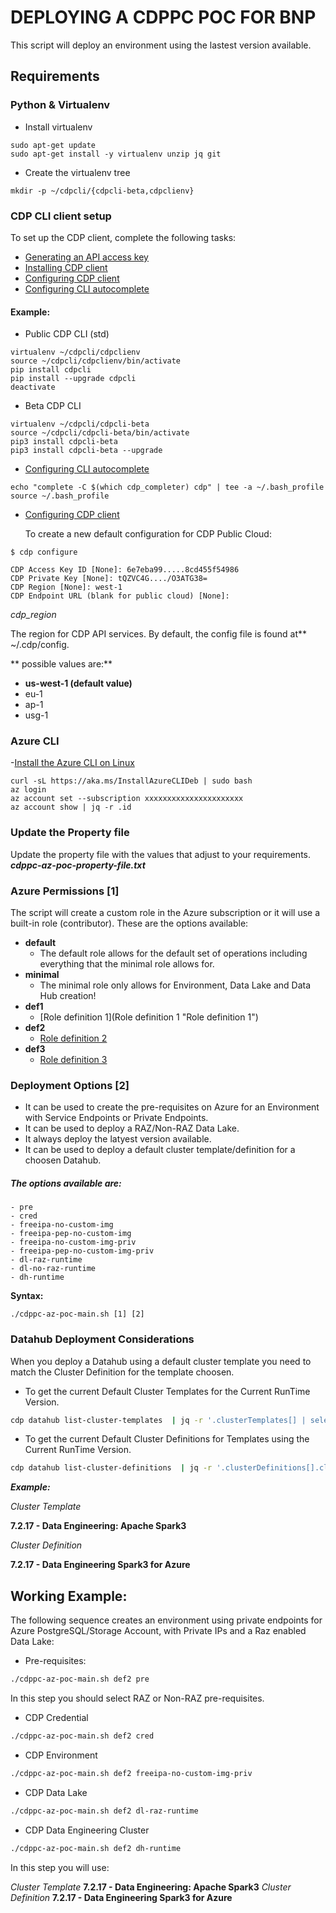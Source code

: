 # DEPLOYING A CDPPC POC FOR BNP

This script will deploy an environment using the lastest version available.

## Requirements

### Python & Virtualenv

- Install virtualenv

```
sudo apt-get update
sudo apt-get install -y virtualenv unzip jq git
```

- Create the virtualenv tree

```
mkdir -p ~/cdpcli/{cdpcli-beta,cdpclienv}
```

### CDP CLI client setup

To set up the CDP client, complete the following tasks:

- [Generating an API access key](https://docs.cloudera.com/cdp-public-cloud/cloud/cli/topics/mc-cli-generating-an-api-access-key.html "Generating an API access key")
- [Installing CDP client](https://docs.cloudera.com/cdp-public-cloud/cloud/cli/topics/mc-installing-cdp-client.html "Installing CDP client")
- [Configuring CDP client](https://docs.cloudera.com/cdp-public-cloud/cloud/cli/topics/mc-configuring-cdp-client-with-the-api-access-key.html "Configuring CDP client")
- [Configuring CLI autocomplete](https://docs.cloudera.com/cdp-public-cloud/cloud/cli/topics/mc-configure-cli-autocomplete.html "Configuring CLI autocomplete")

#### Example:

- Public CDP CLI (std)

```
virtualenv ~/cdpcli/cdpclienv
source ~/cdpcli/cdpclienv/bin/activate
pip install cdpcli
pip install --upgrade cdpcli
deactivate
```

- Beta CDP CLI

```
virtualenv ~/cdpcli/cdpcli-beta
source ~/cdpcli/cdpcli-beta/bin/activate
pip3 install cdpcli-beta
pip3 install cdpcli-beta --upgrade
```

- [Configuring CLI autocomplete](https://docs.cloudera.com/cdp-public-cloud/cloud/cli/topics/mc-configure-cli-autocomplete.html "Configuring CLI autocomplete")

```
echo "complete -C $(which cdp_completer) cdp" | tee -a ~/.bash_profile
source ~/.bash_profile
```

- [Configuring CDP client](https://docs.cloudera.com/cdp-public-cloud/cloud/cli/topics/mc-configuring-cdp-client-with-the-api-access-key.html "Configuring CDP client")

  To create a new default configuration for CDP Public Cloud:

```
$ cdp configure
```

```
CDP Access Key ID [None]: 6e7eba99.....8cd455f54986
CDP Private Key [None]: tQZVC4G..../O3ATG38=
CDP Region [None]: west-1
CDP Endpoint URL (blank for public cloud) [None]:
```

_cdp_region_

The region for CDP API services. By default, the config file is found at\*\* ~/.cdp/config.

** possible values are:**

- **us-west-1 (default value)**
- eu-1
- ap-1
- usg-1

### Azure CLI

-[Install the Azure CLI on Linux](https://learn.microsoft.com/en-us/cli/azure/install-azure-cli-linux?pivots=apt "Install the Azure CLI on Linux")

```
curl -sL https://aka.ms/InstallAzureCLIDeb | sudo bash
az login
az account set --subscription xxxxxxxxxxxxxxxxxxxxxx
az account show | jq -r .id
```

### Update the Property file

Update the property file with the values that adjust to your requirements.
**_cdppc-az-poc-property-file.txt_**

### Azure Permissions [1]

The script will create a custom role in the Azure subscription or it will use a built-in role (contributor). These are the options available:

- **default**
  - The default role allows for the default set of operations including everything that the minimal role allows for.
- **minimal**
  - The minimal role only allows for Environment, Data Lake and Data Hub creation!
- **def1**
  - [Role definition 1](Role definition 1 "Role definition 1")
- **def2**
  - [Role definition 2](https://docs.cloudera.com/cdp-public-cloud/cloud/requirements-azure/topics/mc-azure-credential.html#pnavId3 "Role definition 2")
- **def3**
  - [Role definition 3](https://docs.cloudera.com/cdp-public-cloud/cloud/requirements-azure/topics/mc-azure-credential.html#pnavId4 "Role definition 3")

### Deployment Options [2]

- It can be used to create the pre-requisites on Azure for an Environment with Service Endpoints or Private Endpoints.
- It can be used to deploy a RAZ/Non-RAZ Data Lake.
- It always deploy the latyest version available.
- It can be used to deploy a default cluster template/definition for a choosen Datahub.

##### The options available are:

    - pre
    - cred
    - freeipa-no-custom-img
    - freeipa-pep-no-custom-img
    - freeipa-no-custom-img-priv
    - freeipa-pep-no-custom-img-priv
    - dl-raz-runtime
    - dl-no-raz-runtime
    - dh-runtime

**Syntax:**

```
./cdppc-az-poc-main.sh [1] [2]
```

### Datahub Deployment Considerations

When you deploy a Datahub using a default cluster template you need to match the Cluster Definition for the template choosen.

- To get the current Default Cluster Templates for the Current RunTime Version.

```bash
cdp datahub list-cluster-templates  | jq -r '.clusterTemplates[] | select( .status | contains("DEFAULT")) | "\(.clusterTemplateName)"' | grep ${RUN_TIME} | grep -v SDX | sort -k2
```

- To get the current Default Cluster Definitions for Templates using the Current RunTime Version.

```bash
cdp datahub list-cluster-definitions  | jq -r '.clusterDefinitions[].clusterDefinitionName'  | awk "/${RUN_TIME}/ && /Azure/" | sort -k2
```

**_Example:_**

_Cluster Template_

**7.2.17 - Data Engineering: Apache Spark3**

_Cluster Definition_

**7.2.17 - Data Engineering Spark3 for Azure**

## Working Example:

The following sequence creates an environment using private endpoints for Azure PostgreSQL/Storage Account, with Private IPs and a Raz enabled Data Lake:

- Pre-requisites:

```bash
./cdppc-az-poc-main.sh def2 pre
```

In this step you should select RAZ or Non-RAZ pre-requisites.

- CDP Credential

```bash
./cdppc-az-poc-main.sh def2 cred
```

- CDP Environment

```bash
./cdppc-az-poc-main.sh def2 freeipa-no-custom-img-priv
```

- CDP Data Lake

```bash
./cdppc-az-poc-main.sh def2 dl-raz-runtime
```

- CDP Data Engineering Cluster

```bash
./cdppc-az-poc-main.sh def2 dh-runtime
```

In this step you will use:

_Cluster Template_
**7.2.17 - Data Engineering: Apache Spark3**
_Cluster Definition_
**7.2.17 - Data Engineering Spark3 for Azure**
